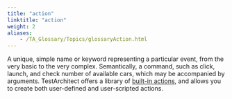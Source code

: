 ```yaml
--- 
title: "action"
linktitle: "action"
weight: 2
aliases: 
    - /TA_Glossary/Topics/glossaryAction.html
---
```


A unique, simple name or keyword representing a particular event, from the very basic to the very complex. Semantically, a command, such as click, launch, and check number of available cars, which may be accompanied by arguments. TestArchitect offers a library of [built-in actions](/TA_Automation/Topics/bia_Built_in_actions.html), and allows you to create both user-defined and user-scripted actions.

